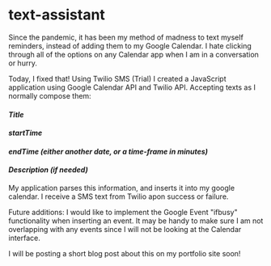 # text-assistant

Since the pandemic, it has been my method of madness to text myself reminders, instead of adding them to my Google Calendar. I hate clicking through all of the options on any Calendar app when I am in a conversation or hurry. 

Today, I fixed that! Using Twilio SMS (Trial) I created a JavaScript application using Google Calendar API and Twilio API. Accepting texts as I normally compose them:

#### *Title*

#### *startTime*

#### *endTime (either another date, or a time-frame in minutes)*

#### *Description (if needed)*


My application parses this information, and inserts it into my google calendar. I receive a SMS text from Twilio apon success or failure.

Future additions:
I would like to implement the Google Event "ifbusy" functionality when inserting an event. It may be handy to make sure I am not overlapping with any events since I will not be looking at the Calendar interface.

I will be posting a short blog post about this on my portfolio site soon!
